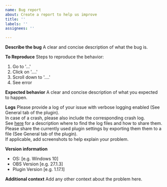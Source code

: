 ```yaml
---
name: Bug report
about: Create a report to help us improve
title: ''
labels: ''
assignees: ''

---
```


**Describe the bug**
A clear and concise description of what the bug is.

**To Reproduce**
Steps to reproduce the behavior:
1. Go to '...'
2. Click on '....'
3. Scroll down to '....'
4. See error

**Expected behavior**
A clear and concise description of what you expected to happen.

**Logs**
Please provide a log of your issue with verbose logging enabled (See General tab of the plugin).  
In case of a crash, please also include the corresponding crash log.  
See [here](https://obsproject.com/forum/threads/please-post-a-log-with-your-issue-heres-how.23074/) for a description where to find the log files and how to share them.  
Please share the currently used plugin settings by exporting them them to a file (See General tab of the plugin).  
If applicable, add screenshots to help explain your problem.

**Version information**
 - OS: [e.g. Windows 10]
 - OBS Version [e.g. 27.1.3]
 - Plugin Version [e.g. 1.17.1]

**Additional context**
Add any other context about the problem here.
